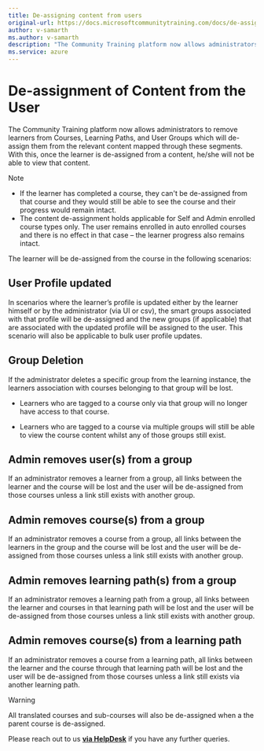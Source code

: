 ```yaml
---
title: De-assigning content from users
original-url: https://docs.microsoftcommunitytraining.com/docs/de-assigning-content-from-user
author: v-samarth
ms.author: v-samarth
description: "The Community Training platform now allows administrators to remove learners from Courses, Learning Paths, User Groups which will de-assign them from the relevant content mapped through these segments."
ms.service: azure
---
```


# De-assignment of Content from the User

The Community Training platform now allows administrators to remove learners from Courses, Learning Paths, and User Groups which will de-assign them from the relevant content mapped through these segments. With this, once the learner is de-assigned from a content, he/she will not be able to view that content.

> [!Note]  
>
>* If the learner has completed a course, they can't be de-assigned from that course and they would still be able to see the course and their progress would remain intact.
>* The content de-assignment holds applicable for Self and Admin enrolled course types only. The user remains enrolled in auto enrolled courses and there is no effect in that case – the learner progress also remains intact.

The learner will be de-assigned from the course in the following scenarios:

## User Profile updated

In scenarios where the learner’s profile is updated either by the learner himself or by the administrator (via UI or csv), the smart groups associated with that profile will be de-assigned and the new groups (if applicable) that are associated with the updated profile will be assigned to the user. This scenario will also be applicable to bulk user profile updates.

## Group Deletion

If the administrator deletes a specific group from the learning instance, the learners association with courses belonging to that group will be lost.

* Learners who are tagged to a course only via that group will no longer have access to that course.

* Learners who are tagged to a course via multiple groups will still be able to view the course content whilst any of those groups still exist.

## Admin removes user(s) from a group

If an administrator removes a learner from a group, all links between the learner and the course will be lost and the user will be de-assigned from those courses unless a link still exists with another group.

## Admin removes course(s) from a group

If an administrator removes a course from a group, all links between the learners in the group and the course will be lost and the user will be de-assigned from those courses unless a link still exists with another group.

## Admin removes learning path(s) from a group

If an administrator removes a learning path from a group, all links between the learner and courses in that learning path will be lost and the user will be de-assigned from those courses unless a link still exists with another group.

## Admin removes course(s) from a learning path

If an administrator removes a course from a learning path, all links between the learner and the course through that learning path will be lost and the user will be de-assigned from those courses unless a link still exists via another learning path.

> [!WARNING]  
> All translated courses and sub-courses will also be de-assigned when a the parent course is de-assigned.

Please reach out to us [**via HelpDesk**](https://aka.ms/cthelpdesk) if you have any further queries.